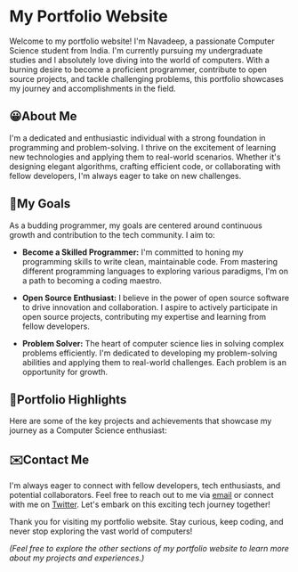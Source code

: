 # My Portfolio Website

Welcome to my portfolio website! I'm Navadeep, a passionate Computer Science student from India. I'm currently pursuing my undergraduate studies and I absolutely love diving into the world of computers. With a burning desire to become a proficient programmer, contribute to open source projects, and tackle challenging problems, this portfolio showcases my journey and accomplishments in the field.

## 😀About Me

I'm a dedicated and enthusiastic individual with a strong foundation in programming and problem-solving. I thrive on the excitement of learning new technologies and applying them to real-world scenarios. Whether it's designing elegant algorithms, crafting efficient code, or collaborating with fellow developers, I'm always eager to take on new challenges.

## 🚀My Goals

As a budding programmer, my goals are centered around continuous growth and contribution to the tech community. I aim to:

- **Become a Skilled Programmer:** I'm committed to honing my programming skills to write clean, maintainable code. From mastering different programming languages to exploring various paradigms, I'm on a path to becoming a coding maestro.

- **Open Source Enthusiast:** I believe in the power of open source software to drive innovation and collaboration. I aspire to actively participate in open source projects, contributing my expertise and learning from fellow developers.

- **Problem Solver:** The heart of computer science lies in solving complex problems efficiently. I'm dedicated to developing my problem-solving abilities and applying them to real-world challenges. Each problem is an opportunity for growth.

## 📑Portfolio Highlights

Here are some of the key projects and achievements that showcase my journey as a Computer Science enthusiast:



## ✉️Contact Me

I'm always eager to connect with fellow developers, tech enthusiasts, and potential collaborators. Feel free to reach out to me via [email](navadeepnaidu7@protonmail.com) or connect with me on [Twitter](https://twitter.com/navadeep_naidu7). Let's embark on this exciting tech journey together!

Thank you for visiting my portfolio website. Stay curious, keep coding, and never stop exploring the vast world of computers!

*(Feel free to explore the other sections of my portfolio website to learn more about my projects and experiences.)*
